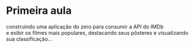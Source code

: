 #  Primeira aula

construindo uma aplicação do zero para consumir a API do IMDb 
<br>e exibir os filmes mais populares, destacando seus pôsteres e visualizando sua classificação...
